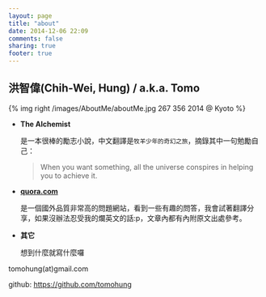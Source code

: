 ```yaml
---
layout: page
title: "about"
date: 2014-12-06 22:09
comments: false
sharing: true
footer: true
---
```


## **洪智偉(Chih-Wei, Hung)** / a.k.a. **Tomo**

{% img right /images/AboutMe/aboutMe.jpg 267 356 2014 @ Kyoto %}

* **The Alchemist** 

	是一本很棒的勵志小說，中文翻譯是`牧羊少年的奇幻之旅`，摘錄其中一句勉勵自己：
	> When you want something, all the universe conspires in helping you to achieve it.

* **[quora.com][]**

	是一個國外品質非常高的問題網站，看到一些有趣的問答，我會試著翻譯分享，如果沒辦法忍受我的爛英文的話:p，文章內都有內附原文出處參考。

[quora.com]: http://quora.com

* **其它**

	想到什麼就寫什麼囉

tomohung(at)gmail.com

github: https://github.com/tomohung 